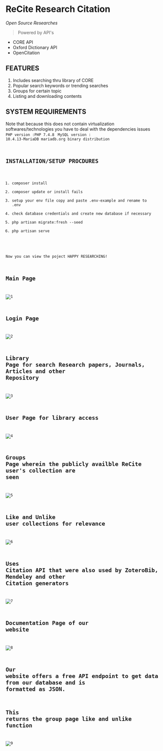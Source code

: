 # ReCite Research Citation 
*Open Source Researches*

> Powered by API's
- CORE API
- Oxford Dictionary API
- OpenCitation

## FEATURES
1. Includes searching thru library of CORE <br>
2. Popular search keywords or trending searches <br>
3. Groups for certain topic <br>
4. Listing and downloading contents <br>

## SYSTEM REQUIREMENTS
Note that because this does not contain virtualization softwares/technologies you have to deal with the dependencies issues
<br>
<code>PHP version :PHP 7.4.8 </code>
<code>MySQL version : 10.4.13-MariaDB mariadb.org binary distribution</coode><br>

## INSTALLATION/SETUP PROCDURES
1. composer install
2. composer update or install fails
3. setup your env file copy and paste .env-example and rename to .env
4. check database credentials and create new database if necessary
5. php artisan migrate:fresh --seed
6. php artisan serve 
<br>
Now you can view the poject HAPPY RESEARCHING!<br>

## Main Page
![1](https://user-images.githubusercontent.com/43779189/114821491-3c58d300-9df3-11eb-904e-d9dad42d2537.png)

## Login Page
![2](https://user-images.githubusercontent.com/43779189/114821498-3f53c380-9df3-11eb-966c-90131cb6e348.png)

## Library Page for search Research papers, Journals, Articles and other Repository
![3](https://user-images.githubusercontent.com/43779189/114821514-42e74a80-9df3-11eb-9094-41ef8bd3d055.png)

## User Page for library access 
![4](https://user-images.githubusercontent.com/43779189/114821526-45e23b00-9df3-11eb-9bf3-4814f43e7904.png)

## Groups Page wherein the publicly availble ReCite user's collection are seen
![5](https://user-images.githubusercontent.com/43779189/114821531-47abfe80-9df3-11eb-8a82-e46e530d301a.png)

## Like and Unlike user collections for relevance 
![6](https://user-images.githubusercontent.com/43779189/114821539-4aa6ef00-9df3-11eb-8d5d-706225e23886.png)

## Uses Citation API that were also used by ZoteroBib, Mendeley and other Citation generators
![7](https://user-images.githubusercontent.com/43779189/114821549-4d094900-9df3-11eb-8a9b-faa735b2006e.png)

## Documentation Page of our website
![8](https://user-images.githubusercontent.com/43779189/114821555-4f6ba300-9df3-11eb-900c-0591d85bf5c4.png)

## Our website offers a free API endpoint to get data from our database and is formatted as JSON. 
## This returns the group page like and unlike function
![9](https://user-images.githubusercontent.com/43779189/114821563-52669380-9df3-11eb-96d0-203754b8bbdb.png)
